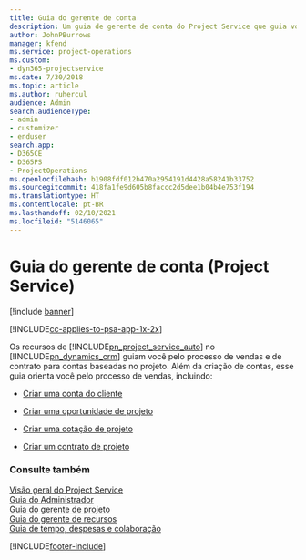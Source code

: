 ```yaml
---
title: Guia do gerente de conta
description: Um guia de gerente de conta do Project Service que guia você pelo processo de vendas e de contrato para contas baseadas no projeto
author: JohnPBurrows
manager: kfend
ms.service: project-operations
ms.custom:
- dyn365-projectservice
ms.date: 7/30/2018
ms.topic: article
ms.author: ruhercul
audience: Admin
search.audienceType:
- admin
- customizer
- enduser
search.app:
- D365CE
- D365PS
- ProjectOperations
ms.openlocfilehash: b1908fdf012b470a2954191d4428a58241b33752
ms.sourcegitcommit: 418fa1fe9d605b8faccc2d5dee1b04b4e753f194
ms.translationtype: HT
ms.contentlocale: pt-BR
ms.lasthandoff: 02/10/2021
ms.locfileid: "5146065"
---
```

# <a name="account-manager-guide-project-service"></a>Guia do gerente de conta (Project Service)

[!include [banner](../includes/psa-now-project-operations.md)]

[!INCLUDE[cc-applies-to-psa-app-1x-2x](../includes/cc-applies-to-psa-app-1x-2x.md)]

Os recursos de [!INCLUDE[pn_project_service_auto](../includes/pn-project-service-auto.md)] no [!INCLUDE[pn_dynamics_crm](../includes/pn-dynamics-crm.md)] guiam você pelo processo de vendas e de contrato para contas baseadas no projeto. Além da criação de contas, esse guia orienta você pelo processo de vendas, incluindo:  
  
-   [Criar uma conta do cliente](../psa/create-customer-account.md)  
  
-   [Criar uma oportunidade de projeto](../psa/create-project-opportunity.md)  
  
-   [Criar uma cotação de projeto](../psa/create-project-quote.md)  
  
-   [Criar um contrato de projeto](../psa/create-project-contract.md)  
  
  
### <a name="see-also"></a>Consulte também  
 [Visão geral do Project Service](../psa/overview.md)   
 [Guia do Administrador](../psa/admin-guide.md)   
 [Guia do gerente de projeto](../psa/project-manager-guide.md)   
 [Guia do gerente de recursos](../psa/resource-manager-guide.md)   
 [Guia de tempo, despesas e colaboração](../psa/time-expense-collaboration-guide.md)


[!INCLUDE[footer-include](../includes/footer-banner.md)]